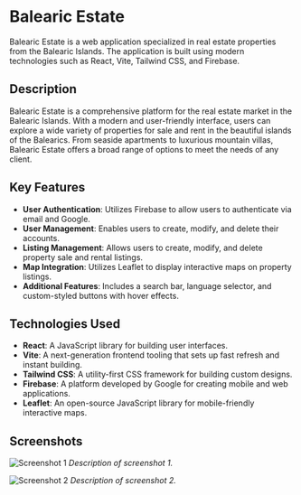 # Balearic Estate

Balearic Estate is a web application specialized in real estate properties from the Balearic Islands. The application is built using modern technologies such as React, Vite, Tailwind CSS, and Firebase.

## Description

Balearic Estate is a comprehensive platform for the real estate market in the Balearic Islands. With a modern and user-friendly interface, users can explore a wide variety of properties for sale and rent in the beautiful islands of the Balearics. From seaside apartments to luxurious mountain villas, Balearic Estate offers a broad range of options to meet the needs of any client.

## Key Features

- **User Authentication**: Utilizes Firebase to allow users to authenticate via email and Google.
- **User Management**: Enables users to create, modify, and delete their accounts.
- **Listing Management**: Allows users to create, modify, and delete property sale and rental listings.
- **Map Integration**: Utilizes Leaflet to display interactive maps on property listings.
- **Additional Features**: Includes a search bar, language selector, and custom-styled buttons with hover effects.

## Technologies Used

- **React**: A JavaScript library for building user interfaces.
- **Vite**: A next-generation frontend tooling that sets up fast refresh and instant building.
- **Tailwind CSS**: A utility-first CSS framework for building custom designs.
- **Firebase**: A platform developed by Google for creating mobile and web applications.
- **Leaflet**: An open-source JavaScript library for mobile-friendly interactive maps.

## Screenshots

![Screenshot 1](path/to/image1.png)
*Description of screenshot 1.*

![Screenshot 2](path/to/image2.png)
*Description of screenshot 2.*
